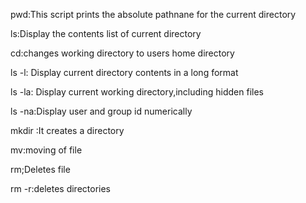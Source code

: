 pwd:This script prints the absolute pathnane for the current directory

ls:Display the contents list of current directory

cd:changes working directory to users home directory

ls -l: Display current directory contents in a long format

ls -la: Display current working directory,including hidden files

ls -na:Display user and group id numerically

mkdir :It creates  a directory 

mv:moving of file

rm;Deletes file

rm -r:deletes directories 
